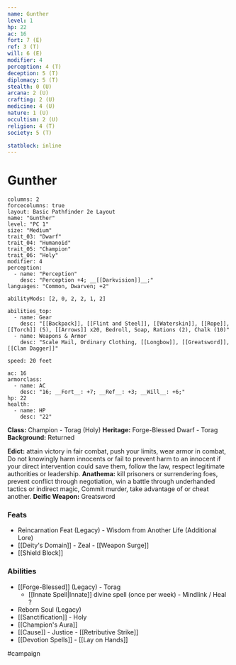 ```yaml
---
name: Gunther
level: 1
hp: 22
ac: 16
fort: 7 (E)
ref: 3 (T)
will: 6 (E)
modifier: 4
perception: 4 (T)
deception: 5 (T)
diplomacy: 5 (T)
stealth: 0 (U)
arcana: 2 (U)
crafting: 2 (U)
medicine: 4 (U)
nature: 1 (U)
occultism: 2 (U)
religion: 4 (T)
society: 5 (T)

statblock: inline
---
```

# Gunther

```statblock
columns: 2
forcecolumns: true
layout: Basic Pathfinder 2e Layout
name: "Gunther"
level: "PC 1"
size: "Medium"
trait_03: "Dwarf"
trait_04: "Humanoid"
trait_05: "Champion"
trait_06: "Holy"
modifier: 4
perception:
  - name: "Perception"
    desc: "Perception +4; __[[Darkvision]]__;"
languages: "Common, Dwarven; +2"

abilityMods: [2, 0, 2, 2, 1, 2]

abilities_top:
  - name: Gear
    desc: "[[Backpack]], [[Flint and Steel]], [[Waterskin]], [[Rope]], [[Torch]] (5), [[Arrows]] x20, Bedroll, Soap, Rations (2), Chalk (10)"
  - name: Weapons & Armor
    desc: "Scale Mail, Ordinary Clothing, [[Longbow]], [[Greatsword]], [[Clan Dagger]]"

speed: 20 feet

ac: 16
armorclass:
  - name: AC
    desc: "16; __Fort__: +7; __Ref__: +3; __Will__: +6;"
hp: 22
health:
  - name: HP
    desc: "22"
```


**Class:** Champion - Torag (Holy)
**Heritage:** Forge-Blessed Dwarf - Torag
**Background:** Returned

**Edict:**  attain victory in fair combat, push your limits, wear armor in combat, Do not knowingly harm innocents or fail to prevent harm to an innocent if your direct intervention could save them, follow the law, respect legitimate authorities or leadership.
**Anathema:**  kill prisoners or surrendering foes, prevent conflict through negotiation, win a battle through underhanded tactics or indirect magic, Commit murder, take advantage of or cheat another.
**Deific Weapon:** Greatsword

### Feats
- Reincarnation Feat (Legacy) - Wisdom from Another Life (Additional Lore)
- [[Deity's Domain]] - Zeal - [[Weapon Surge]]
- [[Shield Block]]

### Abilities
- [[Forge-Blessed]] (Legacy) - Torag
	- [[Innate Spell|Innate]] divine spell (once per week) - Mindlink / Heal ?
- Reborn Soul (Legacy) 
- [[Sanctification]]  - Holy
- [[Champion's Aura]]
- [[Cause]] - Justice - [[Retributive Strike]]
- [[Devotion Spells]] - [[Lay on Hands]]

#campaign